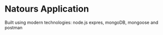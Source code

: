 # Natours Application

Built using modern technologies: node.js expres, mongoDB, mongoose and postman
